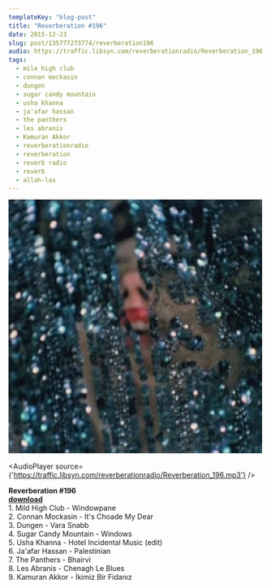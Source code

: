 ```yaml
---
templateKey: "blog-post"
title: "Reverberation #196"
date: 2015-12-23
slug: post/135777273774/reverberation196
audio: https://traffic.libsyn.com/reverberationradio/Reverberation_196.mp3
tags:
  - mile high club
  - connan mockasin
  - dungen
  - sugar candy mountain
  - usha khanna
  - ja'afar hassan
  - the panthers
  - les abranis
  - Kamuran Akkor
  - reverberationradio
  - reverberation
  - reverb radio
  - reverb
  - allah-las
---
```


![Reverberation #196](../images/e2adc70617f7dd5b71d3f2edb9e90a39c451d60e0f9a82513151951a359e6daa.jpg)

<AudioPlayer source={'https://traffic.libsyn.com/reverberationradio/Reverberation_196.mp3'} />

<p><b>Reverberation #196<br /></b><b><a href="https://traffic.libsyn.com/reverberationradio/Reverberation_196.mp3">download</a><br /></b>1. Mild High Club - Windowpane<br />2. Connan Mockasin - It's Choade My Dear<br />3. Dungen - Vara Snabb<br />4. Sugar Candy Mountain - Windows<br />5. Usha Khanna - Hotel Incidental Music (edit)&#8203;<br />6. Ja'afar Hassan - Palestinian<br />7. The Panthers - Bhairvi<br />8. Les Abranis - Chenagh Le Blues<br />9. Kamuran Akkor - &#304;kimiz Bir Fidan&#305;z</p>
